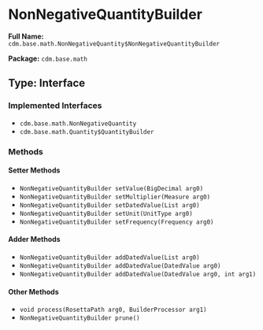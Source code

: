 # NonNegativeQuantityBuilder

**Full Name:** `cdm.base.math.NonNegativeQuantity$NonNegativeQuantityBuilder`

**Package:** `cdm.base.math`

## Type: Interface

### Implemented Interfaces

- `cdm.base.math.NonNegativeQuantity`
- `cdm.base.math.Quantity$QuantityBuilder`

### Methods

#### Setter Methods

- `NonNegativeQuantityBuilder setValue(BigDecimal arg0)`
- `NonNegativeQuantityBuilder setMultiplier(Measure arg0)`
- `NonNegativeQuantityBuilder setDatedValue(List arg0)`
- `NonNegativeQuantityBuilder setUnit(UnitType arg0)`
- `NonNegativeQuantityBuilder setFrequency(Frequency arg0)`

#### Adder Methods

- `NonNegativeQuantityBuilder addDatedValue(List arg0)`
- `NonNegativeQuantityBuilder addDatedValue(DatedValue arg0)`
- `NonNegativeQuantityBuilder addDatedValue(DatedValue arg0, int arg1)`

#### Other Methods

- `void process(RosettaPath arg0, BuilderProcessor arg1)`
- `NonNegativeQuantityBuilder prune()`

